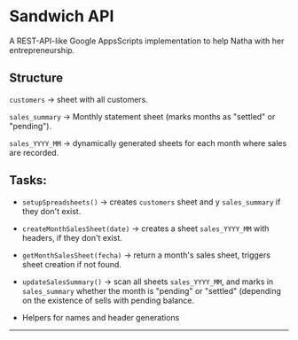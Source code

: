 # Sandwich API
A REST-API-like Google AppsScripts implementation to help Natha with her entrepreneurship.

## Structure

`customers` → sheet with all customers.

`sales_summary` → Monthly statement sheet (marks months as "settled" or "pending").

`sales_YYYY_MM` → dynamically generated sheets for each month where sales are recorded.

## Tasks:

* `setupSpreadsheets()` → creates `customers` sheet and y `sales_summary` if they don't exist.

* `createMonthSalesSheet(date)` → creates a sheet `sales_YYYY_MM` with headers, if they don't exist.

* `getMonthSalesSheet(fecha)` → return a month's sales sheet, triggers sheet creation if not found.

* `updateSalesSummary()` → scan all sheets `sales_YYYY_MM`, and marks in `sales_summary` whether the month is "pending" or "settled" (depending on the existence of sells with pending balance.

* Helpers for names and header generations

---
